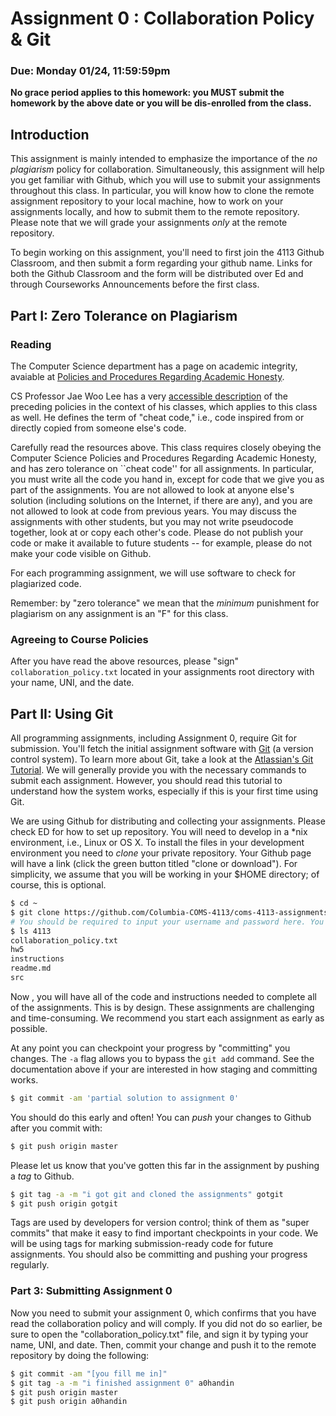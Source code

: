 # Assignment 0 : Collaboration Policy & Git

### Due: Monday 01/24, 11:59:59pm

**No grace period applies to this homework: you MUST submit the homework by the above date or you will be dis-enrolled from the class.**

## Introduction

This assignment is mainly intended to emphasize the importance of the _no plagiarism_ policy for collaboration. Simultaneously, this assignment will help you get familiar with Github, which you will use to submit your assignments throughout this class. In particular, you will know how to clone the remote assignment repository to your local machine, how to work on your assignments locally, and how to submit them to the remote repository. Please note that we will grade your assignments *only* at the remote repository.

To begin working on this assignment, you'll need to first join the 4113 Github Classroom, and then submit a form regarding your github name.
Links for both the Github Classroom and the form will be distributed over Ed and through Courseworks Announcements before the first class.

## Part I: Zero Tolerance on Plagiarism
### Reading
The Computer Science department has a page on academic integrity, avaiable at
 [Policies and Procedures Regarding Academic
 Honesty](https://www.cs.columbia.edu/academic/academic-honesty/).
 
CS Professor Jae Woo Lee has a very [accessible description](https://www.cs.columbia.edu/~jae/honesty.html) of the preceding policies in the context of his classes, which applies to this class as well. He defines the term of "cheat code," i.e., code inspired from or directly copied from someone else's code.

Carefully read the resources above. This class requires closely obeying the Computer Science Policies and Procedures Regarding Academic Honesty, and has zero tolerance on ``cheat code'' for all assignments.  In particular, you must write all the code you hand in, except for code that we give you as part of the assignments. You are not allowed to look at anyone else's solution (including solutions on the Internet, if there are any), and you are not allowed to look at code from previous years. You may discuss the assignments with other students, but you may not write pseudocode together, look at or copy each other's code. Please do not publish your code or make it available to future students -- for example, please do not make your code visible on Github.

For each programming assignment, we will use software to check for plagiarized code.

Remember: by "zero tolerance" we mean that the *minimum* punishment for plagiarism on any assignment is an "F" for this class.

### Agreeing to Course Policies

After you have read the above resources, please "sign" `collaboration_policy.txt` located in your assignments root directory with your name, UNI, and the date.

## Part II: Using Git

All programming assignments, including Assignment 0, require Git for submission. You'll fetch the initial assignment software with [Git](http://git.or.cz/) (a version control system). To learn more about Git, take a look at the [Atlassian's Git Tutorial](https://www.atlassian.com/git/tutorials/what-is-version-control).  We will generally provide you with the necessary commands to submit each assignment.  However, you should read this tutorial to understand how the system works, especially if this is your first time using Git.

We are using Github for distributing and collecting your assignments. Please check ED for how to set up repository. You will need to develop in a \*nix environment, i.e., Linux or OS X. To install the files in your development environment you need to _clone_ your private repository. Your Github page will have a link (click the green button titled "clone or download").  For simplicity, we assume that you will be working in your $HOME directory; of course, this is optional.

```bash
$ cd ~
$ git clone https://github.com/Columbia-COMS-4113/coms-4113-assignments-spring-2022-yourusername.git 4113
# You should be required to input your username and password here. You should use `personal access token` as your password. For instruction on generating and using personal access token, see https://docs.github.com/en/authentication/keeping-your-account-and-data-secure/creating-a-personal-access-token.
$ ls 4113
collaboration_policy.txt
hw5
instructions
readme.md
src
```

Now , you will have all of the code and instructions needed to complete all of the assignments.  This is by design.  These assignments are challenging and time-consuming.  We recommend you start each assignment as early as possible.

At any point you can checkpoint your progress by "committing" you changes.  The `-a` flag allows you to bypass the `git add` command.  See the documentation above if your are interested in how staging and committing works.

```bash
$ git commit -am 'partial solution to assignment 0'
```

You should do this early and often!  You can _push_ your changes to Github after you commit with:

```bash
$ git push origin master
```

Please let us know that you've gotten this far in the assignment by pushing a _tag_ to Github.

```bash
$ git tag -a -m "i got git and cloned the assignments" gotgit
$ git push origin gotgit
```

Tags are used by developers for version control; think of them as "super commits" that make it easy to find important checkpoints in your code.  We will be using tags for marking submission-ready code for future assignments. You should also be committing and pushing your progress regularly.

### Part 3: Submitting Assignment 0

Now you need to submit your assignment 0, which confirms that you have read the collaboration policy and will comply. If you did not do so earlier, be sure to open the "collaboration\_policy.txt" file, and sign it by typing your name, UNI, and date. Then, commit your change and push it to the remote repository by doing the following:

```bash
$ git commit -am "[you fill me in]"
$ git tag -a -m "i finished assignment 0" a0handin
$ git push origin master
$ git push origin a0handin
```
